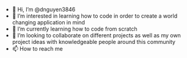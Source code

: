 - 👋 Hi, I’m @dnguyen3846 
- 👀 I’m interested in learning how to code in order to create a world changing application in mind 
- 🌱 I’m currently learning how to code from scratch 
- 💞️ I’m looking to collaborate on different projects as well as my own project ideas with knowledgeable people around this community
- 📫 How to reach me

<!---
dnguyen3846/dnguyen3846 is a ✨ special ✨ repository because its `README.md` (this file) appears on your GitHub profile.
You can click the Preview link to take a look at your changes.
--->
